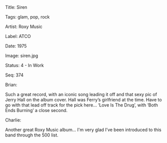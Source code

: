 Title:  Siren

Tags:   glam, pop, rock

Artist: Roxy Music

Label:  ATCO

Date:   1975

Image:  siren.jpg

Status: 4 - In Work

Seq:    374

Brian: 

Such a great record, with an iconic song leading it off and that sexy pic of Jerry Hall on the album cover. Hall was Ferry’s girlfriend at the time. Have to go with that lead off track for the pick here… ‘Love Is The Drug’, with ‘Both Ends Burning’ a close second.


Charlie: 

Another great Roxy Music album… I'm very glad I’ve been introduced to this band through the 500 list. 

